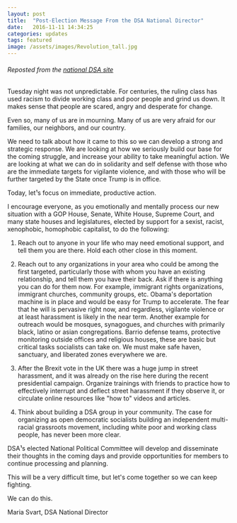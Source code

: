```yaml
---
layout: post
title:  "Post-Election Message From the DSA National Director"
date:   2016-11-11 14:34:25
categories: updates 
tags: featured
image: /assets/images/Revolution_tall.jpg
---
```

###### Reposted from the [national DSA site](http://www.dsausa.org/post_election_message_from_the_dsa_national_director)

Tuesday night was not unpredictable. For centuries, the ruling class has used racism to divide working class and poor people and grind us down. It makes sense that people are scared, angry and desperate for change.

Even so, many of us are in mourning. Many of us are very afraid for our families, our neighbors, and our country.

We need to talk about how it came to this so we can develop a strong and strategic response. We are looking at how we seriously build our base for the coming struggle, and increase your ability to take meaningful action. We are looking at what we can do in solidarity and self defense with those who are the immediate targets for vigilante violence, and with those who will be further targeted by the State once Trump is in office.

Today, let¹s focus on immediate, productive action.

I encourage everyone, as you emotionally and mentally process our new situation with a GOP House, Senate, White House, Supreme Court, and many state houses and legislatures, elected by support for a sexist, racist, xenophobic, homophobic capitalist, to do the following:

1) Reach out to anyone in your life who may need emotional support, and tell them you are there. Hold each other close in this moment.

2) Reach out to any organizations in your area who could be among the first targeted, particularly those with whom you have an existing relationship, and tell them you have their back. Ask if there is anything you can do for them now. For example, immigrant rights organizations, immigrant churches, community groups, etc. Obama's deportation machine is in place and would be easy for Trump to accelerate. The fear that he will is pervasive right now, and regardless, vigilante violence or at least harassment is likely in the near term. Another example for outreach would be mosques, synagogues, and churches with primarily black, latino or asian congregations. Barrio defense teams, protective monitoring outside offices and religious houses, these are basic but critical tasks socialists can take on. We must make safe haven, sanctuary, and liberated zones everywhere we are.

3) After the Brexit vote in the UK there was a huge jump in street harassment, and it was already on the rise here during the recent presidential campaign. Organize trainings with friends to practice how to effectively interrupt and deflect street harassment if they observe it, or circulate online resources like "how to" videos and articles.

4) Think about building a DSA group in your community. The case for organizing as open democratic socialists building an independent multi-racial grassroots movement, including white poor and working class people, has never been more clear.

DSA¹s elected National Political Committee will develop and disseminate their thoughts in the coming days and provide opportunities for members to continue processing and planning.

This will be a very difficult time, but let's come together so we can keep fighting.

We can do this.

Maria Svart, DSA National Director